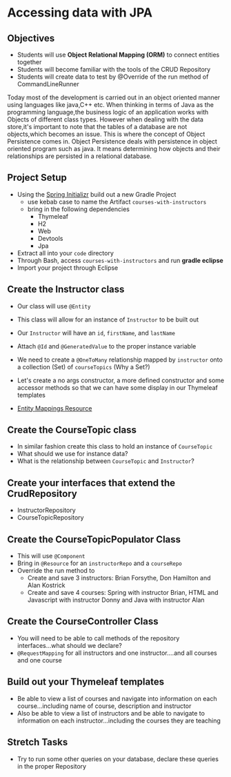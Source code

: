# Accessing data with JPA

## Objectives
- Students will use **Object Relational Mapping (ORM)** to connect entities together 
- Students will become familiar with the tools of the CRUD Repository
- Students will create data to test by @Override of the run method of CommandLineRunner

Today most of the development is carried out in an object oriented manner using languages like java,C++ etc.
When thinking in terms of Java as the programming language,the business logic of an application works with Objects of different class types. 
However when dealing with the data store,it's important to note that the tables of a database are not objects,which becomes an issue. 
This is where the concept of Object Persistence comes in. Object Persistence deals with persistence in object oriented program such as java.
It means determining how objects and their relationships are persisted in a relational database.


## Project Setup
- Using the [Spring Initializr](https://start.spring.io/) build out a new Gradle Project
  - use kebab case to name the Artifact `courses-with-instructors`
  - bring in the following dependencies
      - Thymeleaf
      - H2
      - Web
      - Devtools
      - Jpa
- Extract all into your `code` directory
- Through Bash, access `courses-with-instructors` and run **gradle eclipse**
- Import your project through Eclipse

## Create the Instructor class
- Our class will use `@Entity` 
- This class will allow for an instance of `Instructor` to be built out
- Our `Instructor` will have an `id`, `firstName`, and `lastName`
- Attach `@Id` and `@GeneratedValue` to the proper instance variable
- We need to create a `@OneToMany` relationship mapped by `instructor` onto a collection (Set) of `courseTopics` (Why a Set?)
- Let's create a no args constructor, a more defined constructor and some accessor methods so that we can have some display in our Thymeleaf templates

- [Entity Mappings Resource](https://www.thoughts-on-java.org/entity-mappings-introduction-jpa-fetchtypes/)

## Create the CourseTopic class
- In similar fashion create this class to hold an instance of `CourseTopic`
- What should we use for instance data?
- What is the relationship between `CourseTopic` and `Instructor`?

## Create your interfaces that extend the CrudRepository
- InstructorRepository
- CourseTopicRepository

## Create the CourseTopicPopulator Class
- This will use `@Component`
- Bring in `@Resource` for an `instructorRepo` and a `courseRepo`
- Override the run method to 
  - Create and save 3 instructors: Brian Forsythe, Don Hamilton and Alan Kostrick
  - Create and save 4 courses: Spring with instructor Brian, HTML and Javascript with instructor Donny and Java with instructor Alan

## Create the CourseController Class
- You will need to be able to call methods of the repository interfaces...what should we declare?
- `@RequestMapping` for all instructors and one instructor....and all courses and one course

## Build out your Thymeleaf templates
- Be able to view a list of courses and navigate into information on each course...including name of course, description and instructor
- Also be able to view a list of instructors and be able to navigate to information on each instructor...including the courses they are teaching

## Stretch Tasks
- Try to run some other queries on your database, declare these queries in the proper Repository

